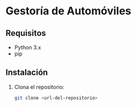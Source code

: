 # Gestoría de Automóviles

## Requisitos

- Python 3.x
- pip

## Instalación

1. Clona el repositorio:
   ```sh
   git clone <url-del-repositorio>
